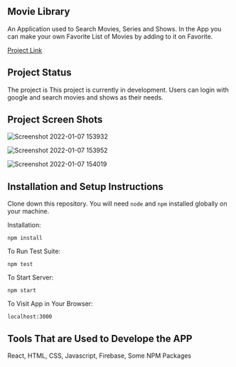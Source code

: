 ## Movie Library

An Application used to Search Movies, Series and Shows. In the App you can make your own Favorite List of Movies by adding to it on Favorite.

[Project Link](https://movie-library-61aa4.web.app)

## Project Status

The project is This project is currently in development. Users can login with google and search movies and shows as their needs.

## Project Screen Shots

![Screenshot 2022-01-07 153932](https://user-images.githubusercontent.com/69709410/148528589-604d4638-e5d3-49b4-a165-968ea408fed6.jpg)

![Screenshot 2022-01-07 153952](https://user-images.githubusercontent.com/69709410/148528593-2acc970e-2501-4527-9e9e-819b60d7e308.jpg)

![Screenshot 2022-01-07 154019](https://user-images.githubusercontent.com/69709410/148528600-864fd5cf-72e0-401d-8d6d-cc16b8b3b239.jpg)

## Installation and Setup Instructions

Clone down this repository. You will need `node` and `npm` installed globally on your machine.  

Installation:

`npm install`  

To Run Test Suite:  

`npm test`  

To Start Server:

`npm start`  

To Visit App in Your Browser:

`localhost:3000`  

## Tools That are Used to Develope the APP

React, HTML, CSS, Javascript, Firebase, Some NPM Packages
